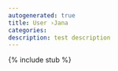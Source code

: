 ```yaml
---
autogenerated: true
title: User ›Jana
categories: 
description: test description
---
```

{% include stub %}

